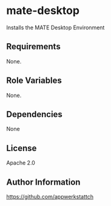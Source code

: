 mate-desktop
============

Installs the MATE Desktop Environment

Requirements
------------

None.

Role Variables
--------------

None.

Dependencies
------------

None

License
-------

Apache 2.0

Author Information
------------------

https://github.com/appwerkstattch
